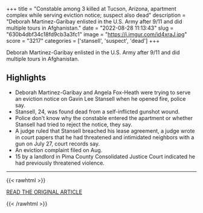 +++
title = "Constable among 3 killed at Tucson, Arizona, apartment complex while serving eviction notice; suspect also dead"
description = "Deborah Martinez-Garibay enlisted in the U.S. Army after 9/11 and did multiple tours in Afghanistan."
date = "2022-08-28 11:13:43"
slug = "630b4dbf34c18fd9cb3a3fc1"
image = "https://i.imgur.com/id4xraJ.jpg"
score = "3217"
categories = ['stansell', 'suspect', 'dead']
+++

Deborah Martinez-Garibay enlisted in the U.S. Army after 9/11 and did multiple tours in Afghanistan.

## Highlights

- Deborah Martinez-Garibay and Angela Fox-Heath were trying to serve an eviction notice on Gavin Lee Stansell when he opened fire, police say.
- Stansell, 24, was found dead from a self-inflicted gunshot wound.
- Police don't know why the constable entered the apartment or whether Stansell had tried to reject the notice, they say.
- A judge ruled that Stansell breached his lease agreement, a judge wrote in court papers that he had threatened and intimidated neighbors with a gun on July 27, court records say.
- An eviction complaint filed on Aug.
- 15 by a landlord in Pima County Consolidated Justice Court indicated he had previously threatened violence.

---

{{< rawhtml >}}
  <p class="article-category">
    <a target="_blank" href="https://www.cbsnews.com/news/tucson-shooting-deborah-martinez-garibay-pima-county-constable-4-killed-eviction-arizona/">READ THE ORIGINAL ARTICLE</a>
  </p>
{{< /rawhtml >}}
